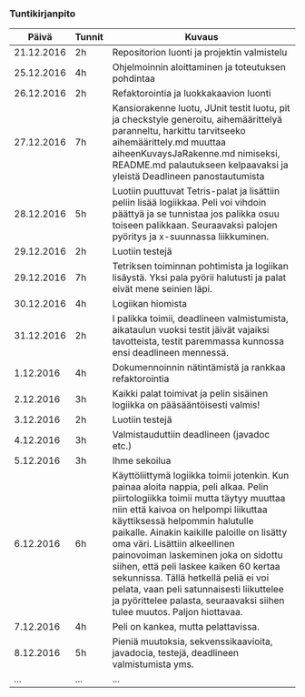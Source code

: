 ### Tuntikirjanpito
Päivä | Tunnit | Kuvaus
--------------- | ----- | ------
21.12.2016 | 2h | Repositorion luonti ja projektin valmistelu
25.12.2016 | 4h | Ohjelmoinnin aloittaminen ja toteutuksen pohdintaa
26.12.2016 | 2h | Refaktorointia ja luokkakaavion luonti
27.12.2016 | 7h | Kansiorakenne luotu, JUnit testit luotu, pit ja checkstyle generoitu, aihemäärittelyä paranneltu, harkittu tarvitseeko aihemäärittely.md muuttaa aiheenKuvaysJaRakenne.md nimiseksi, README.md palautukseen kelpaavaksi ja yleistä Deadlineen panostautumista
28.12.2016 | 5h | Luotiin puuttuvat Tetris-palat ja lisättiin peliin lisää logiikkaa. Peli voi vihdoin päättyä ja se tunnistaa jos palikka osuu toiseen palikkaan. Seuraavaksi palojen pyöritys ja x-suunnassa liikkuminen.
29.12.2016 | 2h | Luotiin testejä
29.12.2016 | 7h | Tetriksen toiminnan pohtimista ja logiikan lisäystä. Yksi pala pyörii halutusti ja palat eivät mene seinien läpi. 
30.12.2016 | 4h | Logiikan hiomista
31.12.2016 | 2h | I palikka toimii, deadlineen valmistumista, aikataulun vuoksi testit jäivät vajaiksi tavotteista, testit paremmassa kunnossa ensi deadlineen mennessä.
1.12.2016  | 4h | Dokumennoinnin nätintämistä ja rankkaa refaktorointia
2.12.2016  | 3h | Kaikki palat toimivat ja pelin sisäinen logiikka on pääsääntöisesti valmis!
3.12.2016  | 2h | Luotiin testejä
4.12.2016  | 3h | Valmistauduttiin deadlineen (javadoc etc.)
5.12.2016  | 3h | Ihme sekoilua
6.12.2016  | 6h | Käyttöliittymä logiikka toimii jotenkin. Kun painaa aloita nappia, peli alkaa. Pelin piirtologiikka toimii mutta täytyy muuttaa niin että kaivoa on helpompi liikuttaa käyttiksessä helpommin halutulle paikalle. Ainakin kaikille paloille on lisätty oma väri. Lisättiin alkeellinen painovoiman laskeminen joka on sidottu siihen, että peli laskee kaiken 60 kertaa sekunnissa. Tällä hetkellä peliä ei voi pelata, vaan peli satunnaisesti liikuttelee ja pyörittelee palasta, seuraavaksi siihen tulee muutos. Paljon hiottavaa.
7.12.2016  | 4h | Peli on kankea, mutta pelattavissa.
8.12.2016  | 5h | Pieniä muutoksia, sekvenssikaavioita, javadocia, testejä, deadlineen valmistumista yms.
... | ... | ...
